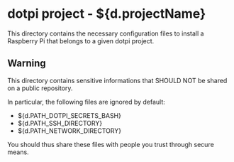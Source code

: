 # dotpi project - ${d.projectName}

This directory contains the necessary configuration files to install a Raspberry Pi
that belongs to a given dotpi project.

## Warning

This directory contains sensitive informations that SHOULD NOT be shared on a
public repository.

In particular, the following files are ignored by default:
- ${d.PATH_DOTPI_SECRETS_BASH}
- ${d.PATH_SSH_DIRECTORY}
- ${d.PATH_NETWORK_DIRECTORY}

You should thus share these files with people you trust through secure means.
